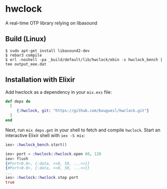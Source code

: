 hwclock
=====

A real-time OTP library relying on libasound  

Build (Linux)
-----

    $ sudo apt-get install libasound2-dev 
    $ rebar3 compile
    $ erl -noshell -pa _build/default/lib/hwclock/ebin -s hwclock_bench | tee output_eee.dat


## Installation with Elixir

Add hwclock as a dependency in your `mix.exs` file:

```elixir
def deps do
  [
     {:hwclock, git: "https://github.com/bougueil/hwclock.git"}
  ]
end
```

Next, run `mix deps.get` in your shell to fetch and compile `hwclock`. Start an
interactive Elixir shell with `iex -S mix`:

```elixir
iex> :hwclock_bench.start()
```

```elixir
iex> port = :hwclock::hwclock.open 60, 128
iex> flush
{#Port<0.8>, {:data, <<0, 50, ...>>}}
{#Port<0.8>, {:data, <<0, 50, ...>>}}
...
iex> :hwclock::hwclock.stop port
true
```
